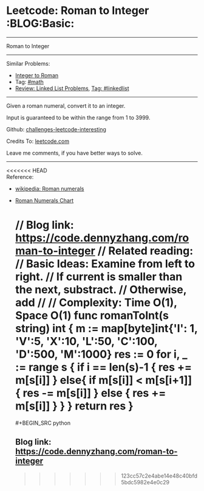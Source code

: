 
# Leetcode: Roman to Integer     :BLOG:Basic:

---

Roman to Integer  

---

Similar Problems:  

-   [Integer to Roman](https://code.dennyzhang.com/integer-to-roman)
-   Tag: [#math](https://code.dennyzhang.com/tag/math)
-   [Review: Linked List Problems](https://code.dennyzhang.com/review-linkedlist), [Tag: #linkedlist](https://code.dennyzhang.com/tag/linkedlist)

---

Given a roman numeral, convert it to an integer.  

Input is guaranteed to be within the range from 1 to 3999.  

Github: [challenges-leetcode-interesting](https://github.com/DennyZhang/challenges-leetcode-interesting/tree/master/problems/roman-to-integer)  

Credits To: [leetcode.com](https://leetcode.com/problems/roman-to-integer/description/)  

Leave me comments, if you have better ways to solve.  

---

<<<<<<< HEAD  
Reference:  

-   [wikipedia: Roman numerals](https://en.wikipedia.org/wiki/Roman_numerals#Roman_numeric_system)
-   [Roman Numerals Chart](http://literacy.kent.edu/Minigrants/Cinci/romanchart.htm)

    // Blog link: https://code.dennyzhang.com/roman-to-integer
    // Related reading: 
    // Basic Ideas: Examine from left to right.
    //   If current is smaller than the next, substract. 
    //   Otherwise, add
    //
    // Complexity: Time O(1), Space O(1)
    func romanToInt(s string) int {
        m := map[byte]int{'I': 1, 'V':5, 'X':10, 'L':50, 'C':100, 'D':500, 'M':1000}
        res := 0
        for i, _ := range s {
    	if i == len(s)-1 {
    	    res += m[s[i]]
    	} else{
    	    if m[s[i]] < m[s[i+1]] {
    		res -= m[s[i]]
    	    } else {
    		res += m[s[i]]
    	    }
    	}
        }
        return res
    }
    =======
    #+BEGIN_SRC python
    ## Blog link: https://code.dennyzhang.com/roman-to-integer
    
    >>>>>>> 123cc57c2e4abe14e48c40bfd5bdc5982e4e0c29

